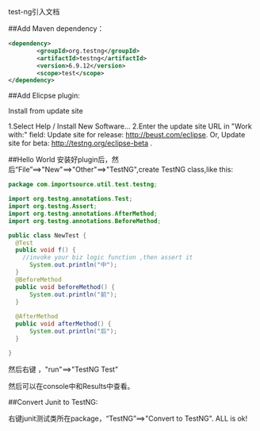 test-ng引入文档

##Add Maven dependency：

```xml
<dependency>
		<groupId>org.testng</groupId>
		<artifactId>testng</artifactId>
		<version>6.9.12</version>
		<scope>test</scope>
</dependency>
```
##Add Elicpse plugin:

Install from update site

1.Select Help / Install New Software...
2.Enter the update site URL in "Work with:" field:
    Update site for release: http://beust.com/eclipse.
    Or, Update site for beta: http://testng.org/eclipse-beta .
    
##Hello World
安装好plugin后，然后“File”==>"New"==>"Other"==>"TestNG",create TestNG class,like this:
```java
package com.importsource.util.test.testng;

import org.testng.annotations.Test;
import org.testng.Assert;
import org.testng.annotations.AfterMethod;
import org.testng.annotations.BeforeMethod;

public class NewTest {
  @Test
  public void f() {
    //invoke your biz logic function ,then assert it
	  System.out.println("中");
  }
  @BeforeMethod
  public void beforeMethod() {
	  System.out.println("前");
  }
  
  @AfterMethod
  public void afterMethod() {
	  System.out.println("后");
  }

}

```
然后右键 ，"run"==>"TestNG Test"

然后可以在console中和Results中查看。



##Convert Junit to TestNG:

右键junit测试类所在package，“TestNG”==>"Convert to TestNG". ALL is ok!
